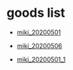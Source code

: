 # goods list <br>

* [miki_20200501](./goods/miki_20200501.md) <br>

* [miki_20200506](./goods/miki_20200506.md) <br>

* [miki_20200501_1](./goods/miki_20200501_1.md) <br>
